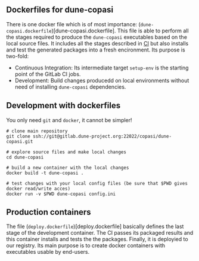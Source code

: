 ## Dockerfiles for dune-copasi

There is one docker file which is of most importance:
(`dune-copasi.dockerfile`)[dune-copasi.dockerfile]. This file is able to
perform all the stages required to produce the `dune-copasi` executables
based on the local source files. It includes all the stages described in
[CI](../.ci) but also installs and test the generated packages into a fresh
encironment. Its purpose is two-fold:

* Continuous Integration: Its intermediate target `setup-env` is the starting point of the GitLab CI jobs.
* Development: Build changes producedd on local environments without need of installing `dune-copasi` dependencies.

## Development with dockerfiles

You only need `git` and `docker`, it cannot be simpler!

```
# clone main repository
git clone ssh://git@gitlab.dune-project.org:22022/copasi/dune-copasi.git

# explore source files and make local changes
cd dune-copasi

# build a new container with the local changes
docker build -t dune-copasi .

# test changes with your local config files (be sure that $PWD gives docker read/write acces)
docker run -v $PWD dune-copasi config.ini
```

## Production containers

The file (`deploy.dockerfile`)[deploy.dockerfile] basically defines the last stage
of the development container. The CI passes its packaged results and this container
installs and tests the the packages. Finally, it is deployied to our registry. Its
main purpose is to create docker containers with executables usable by end-users.